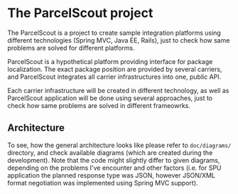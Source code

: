 # The ParcelScout project

The ParcelScout is a project to create sample integration platforms using different technologies
(Spring MVC, Java EE, Rails), just to check how same problems are solved for different platforms.

ParcelScout is a hypothetical platform providing interface for package localization. The exact
package position are provided by several carriers, and ParcelScout integrates all carrier infrastructures
into one, public API.

Each carrier infrastructure will be created in different technology, as well as ParcelScout application
will be done using several approaches, just to check how same problems are solved in different
frameowrks.

## Architecture

To see, how the general architecture looks like please refer to ``doc/diagrams/`` directory, and
check available diagrams (which are created during the development). Note that the code might
slightly differ to given diagrams, depending on the problems I've encounter and other factors (i.e.
for SPU application the planned response type was JSON, however JSON/XML format negotiation
was implemented using Spring MVC support).